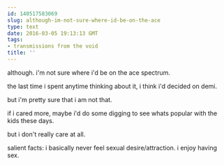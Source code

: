 ```yaml
---
id: 140517583069
slug: although-im-not-sure-where-id-be-on-the-ace
type: text
date: 2016-03-05 19:13:13 GMT
tags:
- transmissions from the void
title: ''
---
```


although. i'm not sure where i'd be on the ace spectrum.

the last time i spent anytime thinking about it, i think i'd decided on demi.

but i'm pretty sure that i am not that. 

if i cared more, maybe i'd do some digging to see whats popular with the kids these days.

but i don't really care at all.

salient facts: i basically never feel sexual desire/attraction. i enjoy having sex.